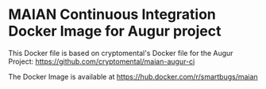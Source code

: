 # MAIAN Continuous Integration Docker Image for Augur project

This Docker file is based on cryptomental's Docker file for the Augur Project: https://github.com/cryptomental/maian-augur-ci

The Docker Image is available at https://hub.docker.com/r/smartbugs/maian



